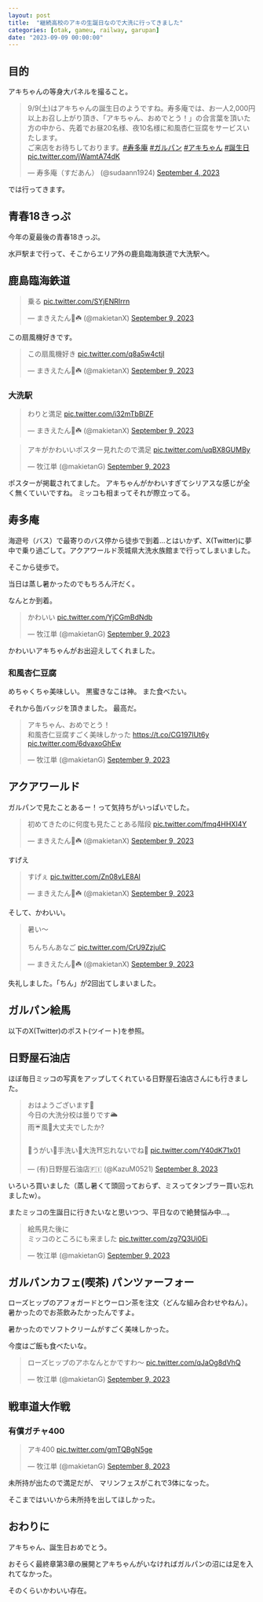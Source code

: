 ```yaml
---
layout: post
title:  "継続高校のアキの生誕日なので大洗に行ってきました"
categories: [otak, gameu, railway, garupan]
date: "2023-09-09 00:00:00"
---
```


## 目的

アキちゃんの等身大パネルを撮ること。

<blockquote class="twitter-tweet tw-align-center"><p lang="ja" dir="ltr">9/9(土)はアキちゃんの誕生日のようですね。寿多庵では、お一人2,000円以上お召し上がり頂き、「アキちゃん、おめでとう！」の合言葉を頂いた方の中から、先着でお昼20名様、夜10名様に和風杏仁豆腐をサービスいたします。<br>ご来店をお待ちしております。<a href="https://twitter.com/hashtag/%E5%AF%BF%E5%A4%9A%E5%BA%B5?src=hash&amp;ref_src=twsrc%5Etfw">#寿多庵</a> <a href="https://twitter.com/hashtag/%E3%82%AC%E3%83%AB%E3%83%91%E3%83%B3?src=hash&amp;ref_src=twsrc%5Etfw">#ガルパン</a> <a href="https://twitter.com/hashtag/%E3%82%A2%E3%82%AD%E3%81%A1%E3%82%83%E3%82%93?src=hash&amp;ref_src=twsrc%5Etfw">#アキちゃん</a> <a href="https://twitter.com/hashtag/%E8%AA%95%E7%94%9F%E6%97%A5?src=hash&amp;ref_src=twsrc%5Etfw">#誕生日</a> <a href="https://t.co/jWamtA74dK">pic.twitter.com/jWamtA74dK</a></p>&mdash; 寿多庵（すだあん） (@sudaann1924) <a href="https://twitter.com/sudaann1924/status/1698642322345623984?ref_src=twsrc%5Etfw">September 4, 2023</a></blockquote> <script async src="https://platform.twitter.com/widgets.js" charset="utf-8"></script>

では行ってきます。

## 青春18きっぷ

今年の夏最後の青春18きっぷ。

水戸駅まで行って、そこからエリア外の鹿島臨海鉄道で大洗駅へ。

## 鹿島臨海鉄道

<blockquote class="twitter-tweet tw-align-center"><p lang="ja" dir="ltr">乗る <a href="https://t.co/SYjENRIrrn">pic.twitter.com/SYjENRIrrn</a></p>&mdash; まきえたん🥦☘️ (@makietanX) <a href="https://twitter.com/makietanX/status/1700316275778744359?ref_src=twsrc%5Etfw">September 9, 2023</a></blockquote> <script async src="https://platform.twitter.com/widgets.js" charset="utf-8"></script>

この扇風機好きです。

<blockquote class="twitter-tweet tw-align-center"><p lang="ja" dir="ltr">この扇風機好き <a href="https://t.co/q8a5w4ctjl">pic.twitter.com/q8a5w4ctjl</a></p>&mdash; まきえたん🥦☘️ (@makietanX) <a href="https://twitter.com/makietanX/status/1700317584619635022?ref_src=twsrc%5Etfw">September 9, 2023</a></blockquote> <script async src="https://platform.twitter.com/widgets.js" charset="utf-8"></script>

### 大洗駅

<blockquote class="twitter-tweet tw-align-center"><p lang="ja" dir="ltr">わりと満足 <a href="https://t.co/i32mTbBIZF">pic.twitter.com/i32mTbBIZF</a></p>&mdash; まきえたん🥦☘️ (@makietanX) <a href="https://twitter.com/makietanX/status/1700323755778793475?ref_src=twsrc%5Etfw">September 9, 2023</a></blockquote> <script async src="https://platform.twitter.com/widgets.js" charset="utf-8"></script>

<blockquote class="twitter-tweet tw-align-center"><p lang="ja" dir="ltr">アキがかわいいポスター見れたので満足 <a href="https://t.co/uqBX8GUMBy">pic.twitter.com/uqBX8GUMBy</a></p>&mdash; 牧江単 (@makietanG) <a href="https://twitter.com/makietanG/status/1700325172669276231?ref_src=twsrc%5Etfw">September 9, 2023</a></blockquote> <script async src="https://platform.twitter.com/widgets.js" charset="utf-8"></script>

ポスターが掲載されてました。
アキちゃんがかわいすぎてシリアスな感じが全く無くていいですね。
ミッコも相まってそれが際立ってる。

## 寿多庵

海遊号（バス）で最寄りのバス停から徒歩で到着...とはいかず、X(Twitter)に夢中で乗り過ごして。アクアワールド茨城県大洗水族館まで行ってしまいました。

そこから徒歩で。

当日は蒸し暑かったのでもちろん汗だく。

なんとか到着。

<blockquote class="twitter-tweet tw-align-center"><p lang="ja" dir="ltr">かわいい <a href="https://t.co/YjCGmBdNdb">pic.twitter.com/YjCGmBdNdb</a></p>&mdash; 牧江単 (@makietanG) <a href="https://twitter.com/makietanG/status/1700333070002581793?ref_src=twsrc%5Etfw">September 9, 2023</a></blockquote> <script async src="https://platform.twitter.com/widgets.js" charset="utf-8"></script>

かわいいアキちゃんがお出迎えしてくれました。

### 和風杏仁豆腐

めちゃくちゃ美味しい。
黒蜜きなこは神。
また食べたい。

それから缶バッジを頂きました。
最高だ。

<blockquote class="twitter-tweet tw-align-center"><p lang="ja" dir="ltr">アキちゃん、おめでとう！<br>和風杏仁豆腐すごく美味しかった <a href="https://t.co/CG197IUt6y">https://t.co/CG197IUt6y</a> <a href="https://t.co/6dvaxoGhEw">pic.twitter.com/6dvaxoGhEw</a></p>&mdash; 牧江単 (@makietanG) <a href="https://twitter.com/makietanG/status/1700353971154821362?ref_src=twsrc%5Etfw">September 9, 2023</a></blockquote> <script async src="https://platform.twitter.com/widgets.js" charset="utf-8"></script>

## アクアワールド

ガルパンで見たことあるー！って気持ちがいっぱいでした。

<blockquote class="twitter-tweet tw-align-center"><p lang="ja" dir="ltr">初めてきたのに何度も見たことある階段 <a href="https://t.co/fmq4HHXI4Y">pic.twitter.com/fmq4HHXI4Y</a></p>&mdash; まきえたん🥦☘️ (@makietanX) <a href="https://twitter.com/makietanX/status/1700329458618777957?ref_src=twsrc%5Etfw">September 9, 2023</a></blockquote> <script async src="https://platform.twitter.com/widgets.js" charset="utf-8"></script>

すげえ

<blockquote class="twitter-tweet tw-align-center"><p lang="ja" dir="ltr">すげぇ <a href="https://t.co/Zn08vLE8Al">pic.twitter.com/Zn08vLE8Al</a></p>&mdash; まきえたん🥦☘️ (@makietanX) <a href="https://twitter.com/makietanX/status/1700360806939185282?ref_src=twsrc%5Etfw">September 9, 2023</a></blockquote> <script async src="https://platform.twitter.com/widgets.js" charset="utf-8"></script>

そして、かわいい。

<blockquote class="twitter-tweet tw-align-center"><p lang="ja" dir="ltr">暑い〜<br><br>ちんちんあなご <a href="https://t.co/CrU9ZzjulC">pic.twitter.com/CrU9ZzjulC</a></p>&mdash; まきえたん🥦☘️ (@makietanX) <a href="https://twitter.com/makietanX/status/1700376740185706879?ref_src=twsrc%5Etfw">September 9, 2023</a></blockquote> <script async src="https://platform.twitter.com/widgets.js" charset="utf-8"></script>

失礼しました。「ちん」が2回出てしまいました。

## ガルパン絵馬

以下のX(Twitter)のポスト(ツイート)を参照。

## 日野屋石油店

ほぼ毎日ミッコの写真をアップしてくれている日野屋石油店さんにも行きました。

<blockquote class="twitter-tweet tw-align-center"><p lang="ja" dir="ltr">おはようございます🤗<br>今日の大洗分校は曇りです🌥<br>雨☔風🍃大丈夫でしたか?<br><br>💮うがい🚰手洗い👏大洗⛩️忘れないでね🤗 <a href="https://t.co/Y40dK71x01">pic.twitter.com/Y40dK71x01</a></p>&mdash; (有)日野屋石油店🇫🇮 (@KazuM0521) <a href="https://twitter.com/KazuM0521/status/1700289009262395558?ref_src=twsrc%5Etfw">September 8, 2023</a></blockquote> <script async src="https://platform.twitter.com/widgets.js" charset="utf-8"></script>

いろいろ買いました（蒸し暑くて頭回っておらず、ミスってタンブラー買い忘れましたw）。

またミッコの生誕日に行きたいなと思いつつ、平日なので絶賛悩み中...。

<blockquote class="twitter-tweet tw-align-center"><p lang="ja" dir="ltr">絵馬見た後に<br>ミッコのところにも来ました <a href="https://t.co/zg7Q3Ui0Ei">pic.twitter.com/zg7Q3Ui0Ei</a></p>&mdash; 牧江単 (@makietanG) <a href="https://twitter.com/makietanG/status/1700393500335054915?ref_src=twsrc%5Etfw">September 9, 2023</a></blockquote> <script async src="https://platform.twitter.com/widgets.js" charset="utf-8"></script>

## ガルパンカフェ(喫茶) パンツァーフォー

ローズヒップのアフォガードとウーロン茶を注文（どんな組み合わせやねん）。
暑かったのでお茶飲みたかったんですよ。

暑かったのでソフトクリームがすごく美味しかった。

今度はご飯も食べたいな。

<blockquote class="twitter-tweet tw-align-center"><p lang="ja" dir="ltr">ローズヒップのアホなんとかですわ～ <a href="https://t.co/qJaOg8dVhQ">pic.twitter.com/qJaOg8dVhQ</a></p>&mdash; 牧江単 (@makietanG) <a href="https://twitter.com/makietanG/status/1700399780571361439?ref_src=twsrc%5Etfw">September 9, 2023</a></blockquote> <script async src="https://platform.twitter.com/widgets.js" charset="utf-8"></script>

## 戦車道大作戦

### 有償ガチャ400

<blockquote class="twitter-tweet tw-align-center"><p lang="ja" dir="ltr">アキ400 <a href="https://t.co/gmTQBgN5ge">pic.twitter.com/gmTQBgN5ge</a></p>&mdash; 牧江単 (@makietanG) <a href="https://twitter.com/makietanG/status/1700167468944408701?ref_src=twsrc%5Etfw">September 8, 2023</a></blockquote> <script async src="https://platform.twitter.com/widgets.js" charset="utf-8"></script>

未所持が出たので満足だが、
マリンフェスがこれで3体になった。

そこまではいいから未所持を出してほしかった。

## おわりに

アキちゃん、誕生日おめでとう。

おそらく最終章第3章の展開とアキちゃんがいなければガルパンの沼には足を入れてなかった。

そのくらいかわいい存在。
